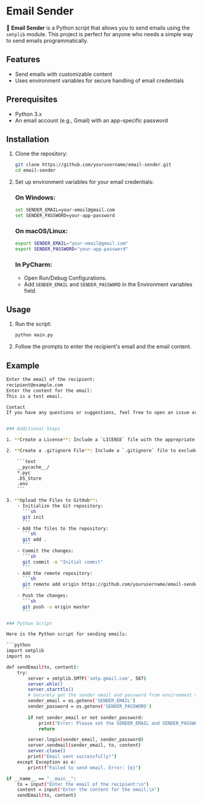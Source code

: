 # Email Sender

📧 **Email Sender** is a Python script that allows you to send emails using the `smtplib` module. This project is perfect for anyone who needs a simple way to send emails programmatically.

## Features

- Send emails with customizable content
- Uses environment variables for secure handling of email credentials

## Prerequisites

- Python 3.x
- An email account (e.g., Gmail) with an app-specific password

## Installation

1. Clone the repository:
    ```sh
    git clone https://github.com/yourusername/email-sender.git
    cd email-sender
    ```

2. Set up environment variables for your email credentials:

    ### On Windows:
    ```sh
    set SENDER_EMAIL=your-email@gmail.com
    set SENDER_PASSWORD=your-app-password
    ```

    ### On macOS/Linux:
    ```sh
    export SENDER_EMAIL="your-email@gmail.com"
    export SENDER_PASSWORD="your-app-password"
    ```

    ### In PyCharm:
    - Open Run/Debug Configurations.
    - Add `SENDER_EMAIL` and `SENDER_PASSWORD` in the Environment variables field.

## Usage

1. Run the script:
    ```sh
    python main.py
    ```

2. Follow the prompts to enter the recipient's email and the email content.

## Example

```sh
Enter the email of the recipient:
recipient@example.com
Enter the content for the email:
This is a test email.

Contact
If you have any questions or suggestions, feel free to open an issue or contact me at pesterpestingo@gmail.com.


### Additional Steps

1. **Create a License**: Include a `LICENSE` file with the appropriate license text. For example, use the MIT License if you want others to freely use and modify your code.

2. **Create a .gitignore File**: Include a `.gitignore` file to exclude unnecessary files from your repository. For Python projects, you can use the following:

    ```text
    __pycache__/
    *.pyc
    .DS_Store
    .env
    ```

3. **Upload the Files to GitHub**:
    - Initialize the Git repository:
      ```sh
      git init
      ```
    - Add the files to the repository:
      ```sh
      git add .
      ```
    - Commit the changes:
      ```sh
      git commit -m "Initial commit"
      ```
    - Add the remote repository:
      ```sh
      git remote add origin https://github.com/yourusername/email-sender.git
      ```
    - Push the changes:
      ```sh
      git push -u origin master
      ```

### Python Script

Here is the Python script for sending emails:

```python
import smtplib
import os

def sendEmail(to, content):
    try:
        server = smtplib.SMTP('smtp.gmail.com', 587)
        server.ehlo()
        server.starttls()
        # Securely get the sender email and password from environment variables
        sender_email = os.getenv('SENDER_EMAIL')
        sender_password = os.getenv('SENDER_PASSWORD')
        
        if not sender_email or not sender_password:
            print("Error: Please set the SENDER_EMAIL and SENDER_PASSWORD environment variables.")
            return

        server.login(sender_email, sender_password)
        server.sendmail(sender_email, to, content)
        server.close()
        print("Email sent successfully!")
    except Exception as e:
        print(f"Failed to send email. Error: {e}")

if __name__ == "__main__":
    to = input("Enter the email of the recipient:\n")
    content = input("Enter the content for the email:\n")
    sendEmail(to, content)
